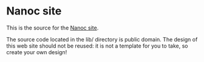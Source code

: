 Nanoc site
==========

This is the source for the [Nanoc site](http://nanoc.ws).

The source code located in the lib/ directory is public domain. The design of
this web site should not be reused: it is not a template for you to take, so
create your own design!
